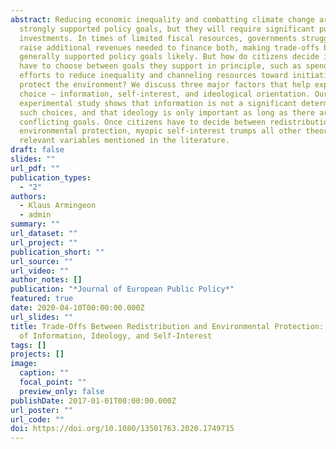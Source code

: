 ```yaml
---
abstract: Reducing economic inequality and combatting climate change are two
  strongly supported policy goals, but they will require significant public
  investments. In times of limited fiscal resources, governments struggle to
  raise additional revenues needed to finance both, making trade-offs between
  generally supported policy goals likely. But how do citizens decide if they
  have to choose between goals they support in principle, such as spending on
  efforts to reduce inequality and channeling resources toward initiatives to
  protect the environment? We discuss three major factors that help explain this
  choice – information, self-interest, and ideological orientation. Our
  experimental study shows that information is not a significant determinant of
  such choices, and that ideology is only important as long as there are no
  conflicting goals. Once citizens have to decide between redistribution and
  environmental protection, myopic self-interest trumps all other theoretically
  relevant variables mentioned in the literature.
draft: false
slides: ""
url_pdf: ""
publication_types:
  - "2"
authors:
  - Klaus Armingeon
  - admin
summary: ""
url_dataset: ""
url_project: ""
publication_short: ""
url_source: ""
url_video: ""
author_notes: []
publication: "*Journal of European Public Policy*"
featured: true
date: 2020-04-10T00:00:00.000Z
url_slides: ""
title: Trade-Offs Between Redistribution and Environmental Protection: the Role
  of Information, Ideology, and Self-Interest
tags: []
projects: []
image:
  caption: ""
  focal_point: ""
  preview_only: false
publishDate: 2017-01-01T00:00:00.000Z
url_poster: ""
url_code: ""
doi: https://doi.org/10.1080/13501763.2020.1749715
---
```

